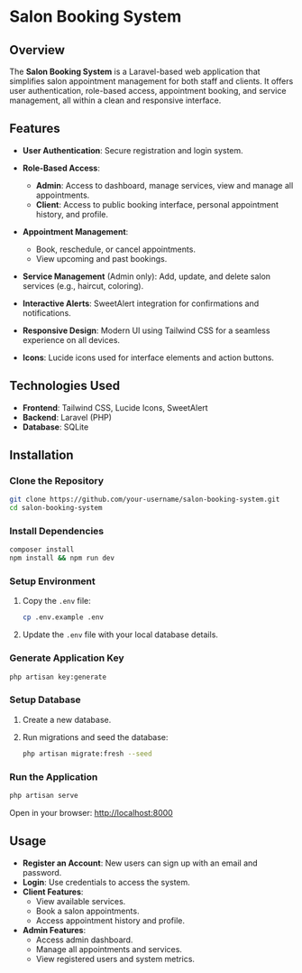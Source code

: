 # Salon Booking System

## Overview

The **Salon Booking System** is a Laravel-based web application that simplifies salon appointment management for both staff and clients. It offers user authentication, role-based access, appointment booking, and service management, all within a clean and responsive interface.

## Features

* **User Authentication**: Secure registration and login system.
* **Role-Based Access**:

  * **Admin**: Access to dashboard, manage services, view and manage all appointments.
  * **Client**: Access to public booking interface, personal appointment history, and profile.
* **Appointment Management**:

  * Book, reschedule, or cancel appointments.
  * View upcoming and past bookings.
* **Service Management** (Admin only): Add, update, and delete salon services (e.g., haircut, coloring).
* **Interactive Alerts**: SweetAlert integration for confirmations and notifications.
* **Responsive Design**: Modern UI using Tailwind CSS for a seamless experience on all devices.
* **Icons**: Lucide icons used for interface elements and action buttons.

## Technologies Used

* **Frontend**: Tailwind CSS, Lucide Icons, SweetAlert
* **Backend**: Laravel (PHP)
* **Database**: SQLite

## Installation

### Clone the Repository

```bash
git clone https://github.com/your-username/salon-booking-system.git
cd salon-booking-system
```

### Install Dependencies

```bash
composer install
npm install && npm run dev
```

### Setup Environment

1. Copy the `.env` file:

   ```bash
   cp .env.example .env
   ```
2. Update the `.env` file with your local database details.

### Generate Application Key

```bash
php artisan key:generate
```

### Setup Database

1. Create a new database.
2. Run migrations and seed the database:

   ```bash
   php artisan migrate:fresh --seed
   ```

### Run the Application

```bash
php artisan serve
```

Open in your browser:
[http://localhost:8000](http://localhost:8000)

## Usage

* **Register an Account**: New users can sign up with an email and password.
* **Login**: Use credentials to access the system.
* **Client Features**:
  * View available services.
  * Book a salon appointments.
  * Access appointment history and profile.
* **Admin Features**:
  * Access admin dashboard.
  * Manage all appointments and services.
  * View registered users and system metrics.